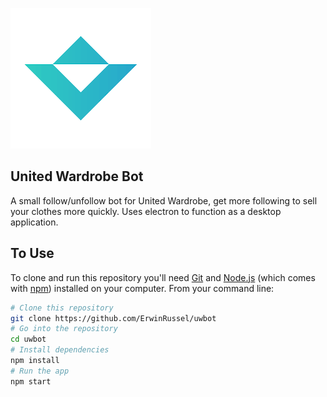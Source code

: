 [logo]: assets/uwlogo.png "UWbot logo"

![alt text][logo]

## United Wardrobe Bot ##

A small follow/unfollow bot for United Wardrobe, get more following to sell your clothes more quickly. Uses electron to function as a desktop application. 

## To Use ##

To clone and run this repository you'll need [Git](https://git-scm.com) and [Node.js](https://nodejs.org/en/download/) (which comes with [npm](http://npmjs.com)) installed on your computer. From your command line:

```bash
# Clone this repository
git clone https://github.com/ErwinRussel/uwbot
# Go into the repository
cd uwbot
# Install dependencies
npm install
# Run the app
npm start
```
